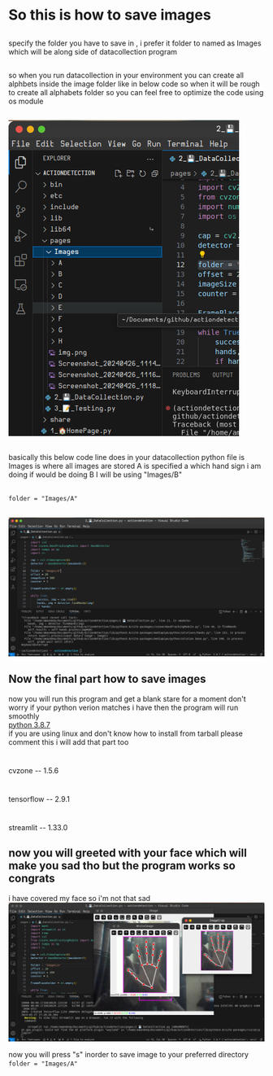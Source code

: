 # So this is how to save images
##
specify the folder you have to save in , i prefer it folder to named as Images which will be along side of datacollection program 
## 
so when you run datacollection in your environment you can create all alphbets inside the image folder like in below code so when it will be rough to create all alphabets folder so you can feel free to optimize the code using os module
##
![alt](pages/Images/Screenshot_from_2024-05-27_17-44-53.png) 
##
basically this below code line does in your datacollection python file is Images is where all images are stored A is specified a which hand sign i am doing if would be doing B I will be using "Images/B"
## 
`folder = "Images/A"`
##
![alt](pages/Images/Screenshot_from_2024-05-27_17-21-54.png)
##

## Now the final part how to save images 
now you will run this program and get a blank stare for a moment don't worry if your python verion matches i have then the program will run smoothly \
[python 3.8.7](https://www.python.org/downloads/release/python-387/)
\
if you are using linux and don't know how to install from tarball please comment this i will add that part too 
#
cvzone -- 1.5.6 
# 
tensorflow -- 2.9.1 
#
streamlit -- 1.33.0
## now you will greeted with your face which will make you sad tho but the program works so congrats
i have covered my face so i'm not that sad 
![alt](pages/Images/Screenshotfrom2024-05-2717-21-07.png)

now you will press "s" inorder to save image to your preferred directory \
`folder = "Images/A"`
